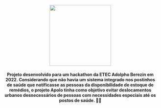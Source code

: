 <div align="center">
  <img src="https://limiyama.github.io/hackathon_apolo/img/Apolo_logo.png" width="200px">
  <br>
  <h4> Projeto desenvolvido para um hackathon da ETEC Adolpho Berezin em 2022. Considerando que não havia um sistema integrado nos postinhos de saúde que notificasse as pessoas da disponibilidade de estoque de remédios, o projeto Apolo tinha como objetivo evitar deslocamentos urbanos desnecessários de pessoas com necessidades especiais até os postos de saúde. 🧑‍⚕️ </h4>
</div>
